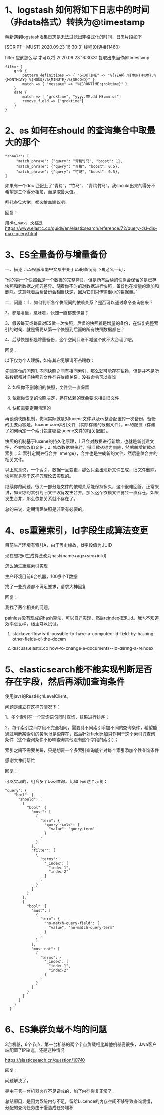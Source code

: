 # 1、logstash 如何将如下日志中的时间（非data格式）转换为@timestamp

萌新遇到logstash收集日志是无法过滤出非格式化的时间，日志片段如下

[SCRIPT - MUST] 2020.09.23 16:30:31 线程(0)连接(1460)

filter 应该怎么写 才可以将 2020.09.23 16:30:31 提取出来当作@timestamp

```
filter {    
    grok {
        pattern_definitions => { "GROKTIME" => "%{YEAR}.%{MONTHNUM}.%{MONTHDAY} %{HOUR}:%{MINUTE}:%{SECOND}" }
        match => { "message" => "%{GROKTIME:groktime}" }
    }
    date {
        match => [ "groktime", "yyyy.MM.dd HH:mm:ss"]
        remove_field => ["groktime"]
    }
}
```

# 2、es 如何在should 的查询集合中取最大的那个
```
"should": [
     "match_phrase": {"query": "青梅竹马", "boost": 1},
     "match_phrase": {"query": "青梅", "boost": 0.5},
     "match_phrase": {"query": "竹马", "boost": 0.5},
]
```
如果有一个doc 匹配上了“青梅”，“竹马”， “青梅竹马”。我should出来的得分不希望是三个得分相加，而是取最大值。

拜托各位大佬，都来给点建议吧。

回复：

用dis_max，文档是 https://www.elastic.co/guide/en/elasticsearch/reference/7.2/query-dsl-dis-max-query.html



# 3、ES全量备份与增量备份

一、描述：ES权威指南中文版中关于ES的备份有下面这么一句：

“你的第一个快照会是一个数据的完整拷贝，但是所有后续的快照会保留的是已存快照和新数据之间的差异。随着你不时的对数据进行快照，备份也在增量的添加和删除。这意味着后续备份会相当快速，因为它们只传输很小的数据量。”
 
二、问题：
1、如何判断各个快照间的依赖关系？是否可以通过命令查询出来？

2、都是增量，意味着，快照一直都要保留？

3、假设每天或每周对ES做一次快照，后续的快照都是增量的备份，在恢复完整索引的时候，就是需要从第一个快照到后面的所有快照数据都在？

4、后续快照都是增量备份，这个空间只涨不减这个就不大合理了吧。

回复：

以下仅为个人理解，如有其它见解请不吝赐教：

先回答你的问题1. 不同快照之间有相同索引，那么就可能存在依赖，但是并不是所有数据都对旧快照的文件存在依赖关系。没有命令可以查询

2. 如果你不删除旧的快照，文件会一直保留

3. 依据你恢复的快照决定，存在依赖的就会要求相关旧文件

4. 快照需要定期清理的
 
再谈谈快照机制，快照实际就是对lucene文件以及es整合配置的一次备份，备份的主要内容是，lucene core索引文件（实际存储的数据文件），es的配置（存储了如何确定一个索引包含哪些lucene文件的相关配置）。

快照的机制基于lucene的持久化原理，1.只会对数据进行新增，也就是新创建文件，不会修改旧文件；2. 修改数据会执行，将旧数据标为删除，然后新增新数据索引；3. 索引定期进行合并（merge），合并也是生成新的文件，然后删除合并的相关文件。

以上就是说，一个索引，数据一旦变更，那么只会出现新文件生成，旧文件删除。快照就是基于这样的理论去实现的。
 
 
继续你的问题。很大一部分是文件的依赖关系能保持多久，这个很难回答。正常来讲，如果你的索引的旧文件没有发生合并，那么这个依赖文件就会一直存在。如果发生合并，那么依赖关系就不存在了。

总的来说，定期清理快照是非常有必要的。

# 4、es重建索引，Id字段生成算法变更
目前生产环境有索引A，由于历史缘故，id字段值为UUID

现在想把id生成算法改为hash(name+age+sex+iolid)

怎么通过重建索引实现

生产环境目前6台机器，100多个T数据

找了一些资源都不满足要求，请求大神回复

回复：

我找了两个相关的问题。

painless没有现成的hash算法，可以自己实现，然后reindex指定_id。我也不知道效率怎么样，楼主可以试试。

1. stackoverflow      is-it-possible-to-have-a-computed-id-field-by-hashing-other-fields-of-the-docum

2. discuss.elastic.co    how-to-change-a-documents--id-during-a-reindex

# 5、elasticsearch能不能实现判断是否存在字段，然后再添加查询条件

使用java的RestHighLevelClient。

问题是建立在这样的情况下： 

1、多个索引在一个查询语句同时查询，结果进行排序； 

2、每个索引之间字段不完全相同，需要对不同索引添加不同的查询条件，希望能通过判断某索引的某field是否存在，然后针对field添加只作用于这个索引的查询条件（这个查询条件不影响查询其他没有这个字段的索引）； 
 
索引之间不需要关联，只是想要一个多索引查询能针对每个索引添加个性查询条件
 
感谢大神们帮忙

回复：

可以实现的，组合多个bool查询。比如下面这个示例：
```
"query": {
    "bool": {
      "should": [
        {
          "bool": {
            "must": [
              {
                "term": {
                  "query-field": {
                    "value": "query-term"
                  }
                }
              }
            ],
            "filter": [
              {
                "terms": {
                  "_index": [
                    "index-1",
                    "index-2"
                  ]
                }
              }
            ]
          }
        },
        {
          "bool": {
            "must": [
              {
                "term": {
                  "no-match-query-field": {
                    "value": "no-match-query-term"
                  }
                }
              }
            ],
            "must_not": [
              {
                "terms": {
                  "_index": [
                    "index-1",
                    "index-2"
                  ]
                }
              }
            ]
          }
        }
      ]
    }
  }
 ```
 
 # 6、ES集群负载不均的问题
 
 3台机器，6个节点，第一台机器的两个节点负载相比其他机器高很多，Java客户端配置了IP轮巡，还是这种情况
 
 https://elasticsearch.cn/question/10740
 
 回复：
 
 问题解决了，
 
 是由于第一台机器内存不足造成的，加了内存恢复正常了，
 
 总结原因，是因为系统内存不足，留给Lucence的内存空间不够导致查询缓慢，分配的查询任务由于慢造成任务堆积
 
 

